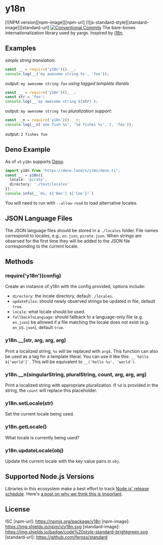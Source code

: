 # y18n
[![NPM version][npm-image]][npm-url]
[![js-standard-style][standard-image]][standard-url]
[![Conventional Commits](https://img.shields.io/badge/Conventional%20Commits-1.0.0-yellow.svg)](https://conventionalcommits.org)
The bare-bones internationalization library used by yargs.
Inspired by [i18n](https://www.npmjs.com/package/i18n).
## Examples
_simple string translation:_
```js
const __ = require('y18n')().__;
console.log(__('my awesome string %s', 'foo'));
```
output:
`my awesome string foo`
_using tagged template literals_
```js
const __ = require('y18n')().__;
const str = 'foo';
console.log(__`my awesome string ${str}`);
```
output:
`my awesome string foo`
_pluralization support:_
```js
const __n = require('y18n')().__n;
console.log(__n('one fish %s', '%d fishes %s', 2, 'foo'));
```
output:
`2 fishes foo`
## Deno Example
As of `v5` `y18n` supports [Deno](https://github.com/denoland/deno):
```typescript
import y18n from "https://deno.land/x/y18n/deno.ts";
const __ = y18n({
  locale: 'pirate',
  directory: './test/locales'
}).__
console.info(__`Hi, ${'Ben'} ${'Coe'}!`)
```
You will need to run with `--allow-read` to load alternative locales.
## JSON Language Files
The JSON language files should be stored in a `./locales` folder.
File names correspond to locales, e.g., `en.json`, `pirate.json`.
When strings are observed for the first time they will be
added to the JSON file corresponding to the current locale.
## Methods
### require('y18n')(config)
Create an instance of y18n with the config provided, options include:
* `directory`: the locale directory, default `./locales`.
* `updateFiles`: should newly observed strings be updated in file, default `true`.
* `locale`: what locale should be used.
* `fallbackToLanguage`: should fallback to a language-only file (e.g. `en.json`)
  be allowed if a file matching the locale does not exist (e.g. `en_US.json`),
  default `true`.
### y18n.\_\_(str, arg, arg, arg)
Print a localized string, `%s` will be replaced with `arg`s.
This function can also be used as a tag for a template literal. You can use it
like this: <code>__&#96;hello ${'world'}&#96;</code>. This will be equivalent to
`__('hello %s', 'world')`.
### y18n.\_\_n(singularString, pluralString, count, arg, arg, arg)
Print a localized string with appropriate pluralization. If `%d` is provided
in the string, the `count` will replace this placeholder.
### y18n.setLocale(str)
Set the current locale being used.
### y18n.getLocale()
What locale is currently being used?
### y18n.updateLocale(obj)
Update the current locale with the key value pairs in `obj`.
## Supported Node.js Versions
Libraries in this ecosystem make a best effort to track
[Node.js' release schedule](https://nodejs.org/en/about/releases/). Here's [a
post on why we think this is important](https://medium.com/the-node-js-collection/maintainers-should-consider-following-node-js-release-schedule-ab08ed4de71a).
## License
ISC
[npm-url]: https://npmjs.org/package/y18n
[npm-image]: https://img.shields.io/npm/v/y18n.svg
[standard-image]: https://img.shields.io/badge/code%20style-standard-brightgreen.svg
[standard-url]: https://github.com/feross/standard

